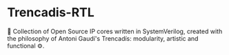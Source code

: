 # Trencadis-RTL
🎨 Collection of Open Source IP cores written in SystemVerilog, created with the philosophy of Antoni Gaudí's Trencadís: modularity, artistic and functional ⚙️. 
